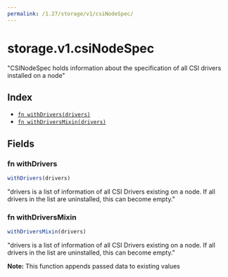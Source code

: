 ```yaml
---
permalink: /1.27/storage/v1/csiNodeSpec/
---
```


# storage.v1.csiNodeSpec

"CSINodeSpec holds information about the specification of all CSI drivers installed on a node"

## Index

* [`fn withDrivers(drivers)`](#fn-withdrivers)
* [`fn withDriversMixin(drivers)`](#fn-withdriversmixin)

## Fields

### fn withDrivers

```ts
withDrivers(drivers)
```

"drivers is a list of information of all CSI Drivers existing on a node. If all drivers in the list are uninstalled, this can become empty."

### fn withDriversMixin

```ts
withDriversMixin(drivers)
```

"drivers is a list of information of all CSI Drivers existing on a node. If all drivers in the list are uninstalled, this can become empty."

**Note:** This function appends passed data to existing values